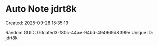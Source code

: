 ﻿# Auto Note jdrt8k
Created: 2025-09-28 15:35:19

Random GUID: 00cafed3-f80c-44ae-94bd-494969d8399e
Unique ID: jdrt8k
